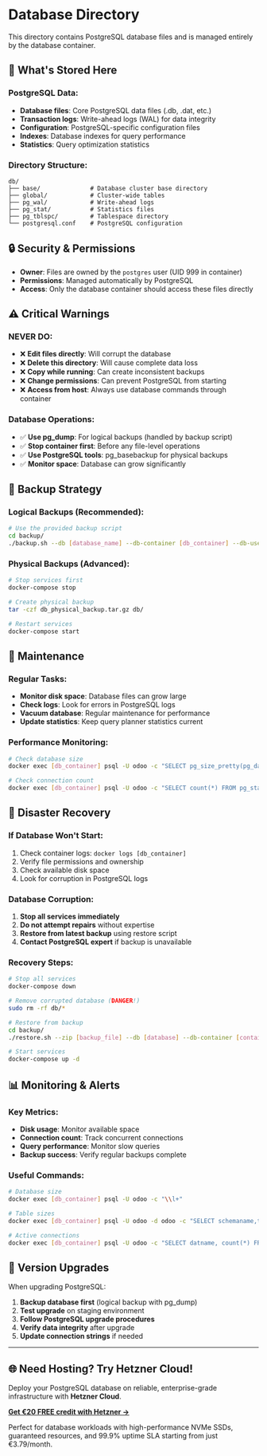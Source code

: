 # Database Directory

This directory contains PostgreSQL database files and is managed entirely by the database container.

## 📁 What's Stored Here

### PostgreSQL Data:
- **Database files**: Core PostgreSQL data files (.db, .dat, etc.)
- **Transaction logs**: Write-ahead logs (WAL) for data integrity
- **Configuration**: PostgreSQL-specific configuration files
- **Indexes**: Database indexes for query performance
- **Statistics**: Query optimization statistics

### Directory Structure:
```
db/
├── base/              # Database cluster base directory
├── global/            # Cluster-wide tables
├── pg_wal/            # Write-ahead logs
├── pg_stat/           # Statistics files
├── pg_tblspc/         # Tablespace directory
└── postgresql.conf    # PostgreSQL configuration
```

## 🔒 Security & Permissions

- **Owner**: Files are owned by the `postgres` user (UID 999 in container)
- **Permissions**: Managed automatically by PostgreSQL
- **Access**: Only the database container should access these files directly

## ⚠️ Critical Warnings

### NEVER DO:
- ❌ **Edit files directly**: Will corrupt the database
- ❌ **Delete this directory**: Will cause complete data loss
- ❌ **Copy while running**: Can create inconsistent backups
- ❌ **Change permissions**: Can prevent PostgreSQL from starting
- ❌ **Access from host**: Always use database commands through container

### Database Operations:
- ✅ **Use pg_dump**: For logical backups (handled by backup script)
- ✅ **Stop container first**: Before any file-level operations
- ✅ **Use PostgreSQL tools**: pg_basebackup for physical backups
- ✅ **Monitor space**: Database can grow significantly

## 💾 Backup Strategy

### Logical Backups (Recommended):
```bash
# Use the provided backup script
cd backup/
./backup.sh --db [database_name] --db-container [db_container] --db-user odoo
```

### Physical Backups (Advanced):
```bash
# Stop services first
docker-compose stop

# Create physical backup
tar -czf db_physical_backup.tar.gz db/

# Restart services
docker-compose start
```

## 🔧 Maintenance

### Regular Tasks:
- **Monitor disk space**: Database files can grow large
- **Check logs**: Look for errors in PostgreSQL logs
- **Vacuum database**: Regular maintenance for performance
- **Update statistics**: Keep query planner statistics current

### Performance Monitoring:
```bash
# Check database size
docker exec [db_container] psql -U odoo -c "SELECT pg_size_pretty(pg_database_size('odoo'));"

# Check connection count
docker exec [db_container] psql -U odoo -c "SELECT count(*) FROM pg_stat_activity;"
```

## 🚨 Disaster Recovery

### If Database Won't Start:
1. Check container logs: `docker logs [db_container]`
2. Verify file permissions and ownership
3. Check available disk space
4. Look for corruption in PostgreSQL logs

### Database Corruption:
1. **Stop all services immediately**
2. **Do not attempt repairs** without expertise
3. **Restore from latest backup** using restore script
4. **Contact PostgreSQL expert** if backup is unavailable

### Recovery Steps:
```bash
# Stop all services
docker-compose down

# Remove corrupted database (DANGER!)
sudo rm -rf db/*

# Restore from backup
cd backup/
./restore.sh --zip [backup_file] --db [database] --db-container [container] --db-user odoo

# Start services
docker-compose up -d
```

## 📊 Monitoring & Alerts

### Key Metrics:
- **Disk usage**: Monitor available space
- **Connection count**: Track concurrent connections
- **Query performance**: Monitor slow queries
- **Backup success**: Verify regular backups complete

### Useful Commands:
```bash
# Database size
docker exec [db_container] psql -U odoo -c "\\l+"

# Table sizes
docker exec [db_container] psql -U odoo -d odoo -c "SELECT schemaname,tablename,pg_size_pretty(pg_total_relation_size(schemaname||'.'||tablename)) as size FROM pg_tables ORDER BY pg_total_relation_size(schemaname||'.'||tablename) DESC LIMIT 10;"

# Active connections
docker exec [db_container] psql -U odoo -c "SELECT datname, count(*) FROM pg_stat_activity GROUP BY datname;"
```

## 🔄 Version Upgrades

When upgrading PostgreSQL:
1. **Backup database first** (logical backup with pg_dump)
2. **Test upgrade** on staging environment
3. **Follow PostgreSQL upgrade procedures**
4. **Verify data integrity** after upgrade
5. **Update connection strings** if needed

---

## 🌐 Need Hosting? Try Hetzner Cloud!

Deploy your PostgreSQL database on reliable, enterprise-grade infrastructure with **Hetzner Cloud**.

**[Get €20 FREE credit with Hetzner →](https://hetzner.cloud/?ref=wXmhFZiVG5Ev)**

Perfect for database workloads with high-performance NVMe SSDs, guaranteed resources, and 99.9% uptime SLA starting from just €3.79/month.

